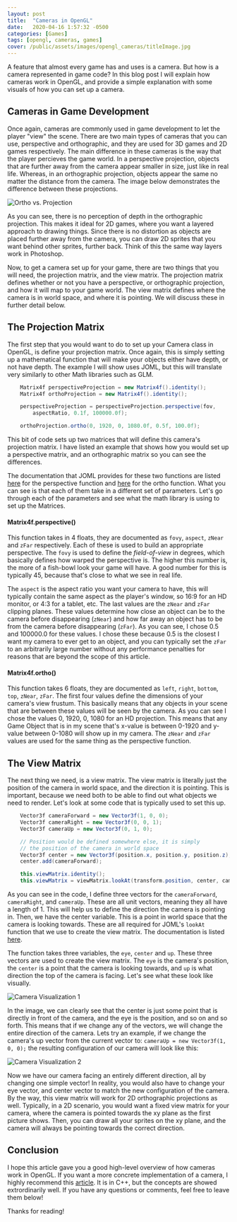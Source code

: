 ```yaml
---
layout: post
title:  "Cameras in OpenGL"
date:   2020-04-16 1:57:32 -0500
categories: [Games]
tags: [opengl, cameras, games]
cover: /public/assets/images/opengl_cameras/titleImage.jpg
---
```

A feature that almost every game has and uses is a camera. But how is a camera represented in game code? In this blog post I will explain how cameras work in OpenGL, and provide a simple explanation with some visuals of how you can set up a camera.

## Cameras in Game Development

Once again, cameras are commonly used in game development to let the player "view" the scene. There are two main types of cameras that you can use, perspective and orthographic, and they are used for 3D games and 2D games respectively. The main difference in these cameras is the way that the player percieves the game world. In a perspective projection, objects that are further away from the camera appear smaller in size, just like in real life. Whereas, in an orthographic projection, objects appear the same no matter the distance from the camera. The image below demonstrates the difference between these projections.

![Ortho vs. Projection](/public/assets/images/opengl_cameras/visual1.png)

As you can see, there is no perception of depth in the orthographic projection. This makes it ideal for 2D games, where you want a layered approach to drawing things. Since there is no distortion as objects are placed further away from the camera, you can draw 2D sprites that you want behind other sprites, further back. Think of this the same way layers work in Photoshop.

Now, to get a camera set up for your game, there are two things that you will need, the projection matrix, and the view matrix. The projection matrix defines whether or not you have a perspective, or orthographic projection, and how it will map to your game world. The view matrix defines where the camera is in world space, and where it is pointing. We will discuss these in further detail below.

## The Projection Matrix

The first step that you would want to do to set up your Camera class in OpenGL, is define your projection matrix. Once again, this is simply setting up a mathematical function that will make your objects either have depth, or not have depth. The example I will show uses JOML, but this will translate very similarly to other Math libraries such as GLM.

```java
    Matrix4f perspectiveProjection = new Matrix4f().identity();
    Matrix4f orthoProjection = new Matrix4f().identity();

    perspectiveProjection = perspectiveProjection.perspective(fov,
        aspectRatio, 0.1f, 100000.0f);

    orthoProjection.ortho(0, 1920, 0, 1080.0f, 0.5f, 100.0f);
```

This bit of code sets up two matrices that will define this camera's projection matrix. I have listed an example that shows how you would set up a perspective matrix, and an orthographic matrix so you can see the differences.

The documentation that JOML provides for these two functions are listed [here](https://joml-ci.github.io/JOML/apidocs/org/joml/Matrix4f.html#perspective-float-float-float-float-) for the perspective function and [here](https://joml-ci.github.io/JOML/apidocs/org/joml/Matrix4f.html#ortho-float-float-float-float-float-float-) for the ortho function. What you can see is that each of them take in a different set of parameters. Let's go through each of the parameters and see what the math library is using to set up the Matrices.

#### Matrix4f.perspective()

This function takes in 4 floats, they are documented as `fovy`, `aspect`, `zNear` and `zFar` respectively. Each of these is used to build an appropriate perspective. The `fovy` is used to define the *field-of-view* in degrees, which basically defines how warped the perspective is. The higher this number is, the more of a fish-bowl look your game will have. A good number for this is typically 45, because that's close to what we see in real life.

The `aspect` is the aspect ratio you want your camera to have, this will typically contain the same aspect as the player's window, so 16:9 for an HD monitor, or 4:3 for a tablet, etc. The last values are the `zNear` and `zFar` clipping planes. These values determine how close an object can be to the camera before disappearing (`zNear`) and how far away an object has to be from the camera before disappearing (`zFar`). As you can see, I chose 0.5 and 100000.0 for these values. I chose these because 0.5 is the closest I want my camera to ever get to an object, and you can typically set the `zFar` to an arbitrarily large number without any performance penalties for reasons that are beyond the scope of this article.

#### Matrix4f.ortho()

This function takes 6 floats, they are documented as `left`, `right`, `bottom`, `top`, `zNear`, `zFar`. The first four values define the dimensions of your camera's view frustum. This basically means that any objects in your scene that are between these values will be seen by the camera. As you can see I chose the values 0, 1920, 0, 1080 for an HD projection. This means that any Game Object that is in my scene that's x-value is between 0-1920 and y-value between 0-1080 will show up in my camera. The `zNear` and `zFar` values are used for the same thing as the perspective function.

## The View Matrix

The next thing we need, is a view matrix. The view matrix is literally just the position of the camera in world space, and the direction it is pointing. This is important, because we need both to be able to find out what objects we need to render. Let's look at some code that is typically used to set this up.

```java
    Vector3f cameraForward = new Vector3f(1, 0, 0);
    Vector3f cameraRight = new Vector3f(0, 0, 1);
    Vector3f cameraUp = new Vector3f(0, 1, 0);

    // Position would be defined somewhere else, it is simply
    // the position of the camera in world space
    Vector3f center = new Vector3f(position.x, position.y, position.z);
    center.add(cameraForward);

    this.viewMatrix.identity();
    this.viewMatrix = viewMatrix.lookAt(transform.position, center, cameraUp);
```

As you can see in the code, I define three vectors for the `cameraForward`, `cameraRight`, and `cameraUp`. These are all unit vectors, meaning they all have a length of 1. This will help us to define the direction the camera is pointing in. Then, we have the center variable. This is a point in world space that the camera is looking towards. These are all required for JOML's `lookAt` function that we use to create the view matrix. The documentation is listed [here](https://joml-ci.github.io/JOML/apidocs/org/joml/Matrix4f.html#lookAt-org.joml.Vector3fc-org.joml.Vector3fc-org.joml.Vector3fc-).

The function takes three variables, the `eye`, `center` and `up`. These three vectors are used to create the view matrix. The `eye` is the camera's position, the `center` is a point that the camera is looking towards, and `up` is what direction the top of the camera is facing. Let's see what these look like visually.

![Camera Visualization 1](/public/assets/images/opengl_cameras/visual2.png)

In the image, we can clearly see that the center is just some point that is directly in front of the camera, and the eye is the position, and so on and so forth. This means that if we change any of the vectors, we will change the entire direction of the camera. Lets try an example, if we change the camera's up vector from the current vector to: `cameraUp = new Vector3f(1, 0, 0);` the resulting configuration of our camera will look like this:

![Camera Visualization 2](/public/assets/images/opengl_cameras/visual3.png)

Now we have our camera facing an entirely different direction, all by changing one simple vector! In reality, you would also have to change your eye vector, and center vector to match the new configuration of the camera. By the way, this view matrix will work for 2D orthographic projections as well. Typically, in a 2D scenario, you would want a fixed view matrix for your camera, where the camera is pointed towards the xy plane as the first picture shows. Then, you can draw all your sprites on the xy plane, and the camera will always be pointing towards the correct direction.

## Conclusion

I hope this article gave you a good high-level overview of how cameras work in OpenGL. If you want a more concrete implementation of a camera, I highly recommend this [article](https://learnopengl.com/Getting-started/Camera). It is in C++, but the concepts are showed extrordinarily well. If you have any questions or comments, feel free to leave them below!

Thanks for reading!
